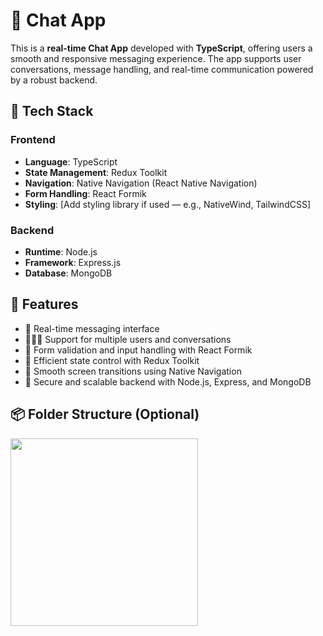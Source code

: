# 💬 Chat App

This is a **real-time Chat App** developed with **TypeScript**, offering users a smooth and responsive messaging experience. The app supports user conversations, message handling, and real-time communication powered by a robust backend.

## 🚀 Tech Stack

### Frontend

- **Language**: TypeScript
- **State Management**: Redux Toolkit
- **Navigation**: Native Navigation (React Native Navigation)
- **Form Handling**: React Formik
- **Styling**: [Add styling library if used — e.g., NativeWind, TailwindCSS]

### Backend

- **Runtime**: Node.js
- **Framework**: Express.js
- **Database**: MongoDB

## 🔧 Features

- 💬 Real-time messaging interface
- 🧑‍🤝‍🧑 Support for multiple users and conversations
- 📨 Form validation and input handling with React Formik
- 🔄 Efficient state control with Redux Toolkit
- 📱 Smooth screen transitions using Native Navigation
- 🧾 Secure and scalable backend with Node.js, Express, and MongoDB

## 📦 Folder Structure (Optional)

<img src="Chat App Gif.gif" style="height: 300px;">
